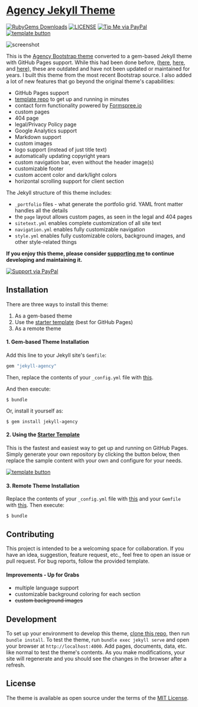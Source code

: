 # [Agency Jekyll Theme](https://raviriley.github.io/agency-jekyll-theme)
[![RubyGems Downloads](https://img.shields.io/gem/dt/jekyll-agency.svg)](https://rubygems.org/gems/jekyll-agency)
[![LICENSE](https://img.shields.io/badge/license-MIT-lightgrey.svg)](https://github.com/raviriley/agency-jekyll-theme/blob/master/LICENSE.txt)
[![Tip Me via PayPal](https://img.shields.io/badge/PayPal-tip%20me-green.svg?logo=paypal)](https://www.paypal.me/raviriley)
[![template button](https://img.shields.io/badge/-Create%20repository%20from%20template-brightgreen)](https://github.com/raviriley/agency-jekyll-theme-starter/generate)

<!--[![Featured on Jekyll-Themes.com](https://img.shields.io/badge/featured%20on-JT-red.svg)](https://jekyll-themes.com)-->

![screenshot](https://raw.githubusercontent.com/raviriley/agency-jekyll-theme/master/screenshot.PNG)

This is the [Agency Bootstrap theme](https://startbootstrap.com/themes/agency/) converted to a gem-based Jekyll theme with GitHub Pages support. While this had been done before, ([here](https://github.com/y7kim/agency-jekyll-theme), [here](https://github.com/SotiriosVrachas/jekyll-theme-startbootstrap-agency), and [here](https://github.com/laklau/agency-jekyll-theme/)), these are outdated and have not been updated or maintained for years. I built this theme from the most recent Bootstrap source. I also added a lot of new features that go beyond the original theme's capabilities:

- GitHub Pages support
- [template repo][template] to get up and running in minutes
- contact form functionality powered by [Formspree.io](https://formspree.io)
- custom pages
- 404 page
- legal/Privacy Policy page
- Google Analytics support
- Markdown support
- custom images
- logo support (instead of just title text)
- automatically updating copyright years
- custom navigation bar, even without the header image(s)
- customizable footer
- custom accent color and dark/light colors
- horizontal scrolling support for client section
<!-- 
- custom colors with automatic gradient generation (coming soon)
- site title logo text font customization (coming soon)
- horizontal scrolling support for portfolio section (coming soon)
- about section (different from the timeline) -->

The Jekyll structure of this theme includes:

- `_portfolio` files - what generate the portfolio grid. YAML front matter handles all the details
- the `page` layout allows custom pages, as seen in the legal and 404 pages
- `sitetext.yml` enables complete customization of all site text
- `navigation.yml` enables fully customizable navigation
- `style.yml` enables fully customizable colors, background images, and other style-related things


**If you enjoy this theme, please consider [supporting me](https://www.paypal.me/raviriley) to continue developing and maintaining it.**

[![Support via PayPal](https://cdn.rawgit.com/twolfson/paypal-github-button/1.0.0/dist/button.svg)](https://www.paypal.me/raviriley)

## Installation
There are three ways to install this theme:
1. As a gem-based theme
2. Use the [starter template][template]  (best for GitHub Pages)
3. As a remote theme

#### 1. Gem-based Theme Installation

Add this line to your Jekyll site's `Gemfile`:

```ruby
gem "jekyll-agency"
```

Then, replace the contents of your `_config.yml` file with [this](https://github.com/raviriley/agency-jekyll-theme/blob/master/_config.yml).

And then execute:

    $ bundle

Or, install it yourself as:

    $ gem install jekyll-agency

#### 2. Using the [Starter Template][template]
This is the fastest and easiest way to get up and running on GitHub Pages.
Simply generate your own repository by clicking the button below, then replace the sample content with your own and configure for your needs.

[![template button](https://img.shields.io/badge/-Create%20repository%20from%20template-brightgreen)](https://github.com/raviriley/agency-jekyll-theme-starter/generate)

#### 3. Remote Theme Installation

Replace the contents of your `_config.yml` file with [this](https://raw.githubusercontent.com/raviriley/agency-jekyll-theme-starter/master/_config.yml) and your `Gemfile` with [this](https://raw.githubusercontent.com/raviriley/agency-jekyll-theme-starter/master/Gemfile). Then execute:

    $ bundle


[template]: https://github.com/raviriley/agency-jekyll-theme-starter

<!--
## Documentation and Usage

**TODO:** Write usage instructions here. Describe available layouts, includes, or assets.

navheader is used only for the home page. nav is used everywhere else.

Layouts:

Includes:

-->

## Contributing

This project is intended to be a welcoming space for collaboration. If you have an idea, suggestion, feature request, etc., feel free to open an issue or pull request.
For bug reports, follow the provided template.

#### Improvements - Up for Grabs

- multiple language support
- customizable background coloring for each section
- ~~custom background images~~

## Development

To set up your environment to develop this theme, [clone this repo](https://github.com/raviriley/agency-jekyll-theme.git), then run `bundle install`. To test the theme, run `bundle exec jekyll serve` and open your browser at `http://localhost:4000`. Add pages, documents, data, etc. like normal to test the theme's contents. As you make modifications, your site will regenerate and you should see the changes in the browser after a refresh.

## License

The theme is available as open source under the terms of the [MIT License](https://opensource.org/licenses/MIT).
